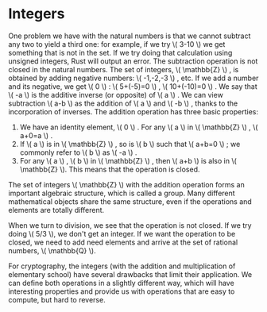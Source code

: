 # Integers

One problem we have with the natural numbers is that we cannot subtract any two to yield a third one: for example, if we try \\( 3-10 \\)   we get something that is not in the set. If we try doing that calculation using unsigned integers, Rust will output an error. The subtraction operation is not closed in the natural numbers. The set of integers, \\( \mathbb{Z} \\)  , is obtained by adding negative numbers: \\( -1,-2,-3 \\)  , etc. If we add a number and its negative, we get \\( 0 \\)  : \\( 5+(-5)=0 \\)  , \\( 10+(-10)=0 \\)  . We say that \\( -a \\)   is the additive inverse (or opposite) of \\( a \\)  . We can view subtraction \\( a-b \\)   as the addition of \\( a \\)   and \\( -b \\)  , thanks to the incorporation of inverses. The addition operation has three basic properties:
1. We have an identity element, \\( 0 \\)  . For any \\( a \\)   in \\( \mathbb{Z} \\)  , \\( a+0=a \\)  .
2. If \\( a \\)   is in \\( \mathbb{Z} \\)  , so is \\( b \\)   such that \\( a+b=0 \\)  ; we commonly refer to \\( b \\)   as \\( -a \\)  .
3. For any \\( a \\)  , \\( b \\)   in \\( \mathbb{Z} \\) , then \\( a+b \\)  is also in \\( \mathbb{Z} \\). This means that the operation is closed.

The set of integers \\( \mathbb{Z} \\) with the addition operation forms an important algebraic structure, which is called a group. Many different mathematical objects share the same structure, even if the operations and elements are totally different.

When we turn to division, we see that the operation is not closed. If we try doing \\( 5/3 \\), we don't get an integer. If we want the operation to be closed, we need to add need elements and arrive at the set of rational numbers, \\( \mathbb{Q} \\).

For cryptography, the integers (with the addition and multiplication of elementary school) have several drawbacks that limit their application. We can define both operations in a slightly different way, which will have interesting properties and provide us with operations that are easy to compute, but hard to reverse.
